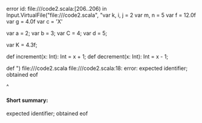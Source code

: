 error id: file://<WORKSPACE>/code2.scala:[206..206) in Input.VirtualFile("file://<WORKSPACE>/code2.scala", "var k, i, j = 2
var m, n = 5
var f = 12.0f
var g = 4.0f
var c = 'X'

var a = 2;
var b = 3;
var C = 4;
var d = 5;

var K = 4.3f;

def increment(x: Int): Int = x + 1;
def decrement(x: Int): Int = x - 1;

def
")
file://<WORKSPACE>/code2.scala
file://<WORKSPACE>/code2.scala:18: error: expected identifier; obtained eof

^
#### Short summary: 

expected identifier; obtained eof